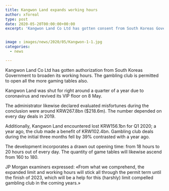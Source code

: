 ```yaml
---
title: Kangwon Land expands working hours
author: xforeal 
type: post
date: 2020-05-20T00:00:00+00:00
excerpt: 'Kangwon Land Co Ltd has gotten consent from South Koreas Government to broaden its working hours '


image : images/news/2020/05/Kangwon-1-1.jpg
categories:
  - news

---
```

Kangwon Land Co Ltd has gotten authorization from South Koreas Government to broaden its working hours. The gambling club is permitted to open all the more gaming tables also. 

Kangwon Land was shut for right around a quarter of a year due to coronavirus and revived its VIP floor on 8 May. 

The administrator likewise declared evaluated misfortunes during the conclusion were around KRW267.8bn ($218.6m). The number depended on every day deals in 2019. 

Additionally, Kangwon Land encountered lost KRW156.1bn for Q1 2020; a year ago, the club made a benefit of KRW102.4bn. Gambling club deals during the initial three months fell by 39&percnt; contrasted with a year ago. 

The development incorporates a drawn out opening time: from 18 hours to 20 hours out of every day. The quantity of game tables will likewise ascend from 160 to 180. 

JP Morgan examiners expressed: &#171;From what we comprehend, the expanded limit and working hours will stick all through the permit term until the finish of 2023, which will be a help for this (harshly) limit compelled gambling club in the coming years.&#187;